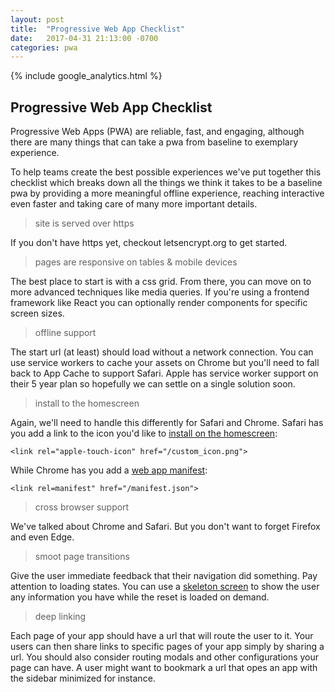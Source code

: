 ```yaml
---
layout: post
title:  "Progressive Web App Checklist"
date:   2017-04-31 21:13:00 -0700
categories: pwa
---
```

{% include google_analytics.html %}

## Progressive Web App Checklist

Progressive Web Apps (PWA) are reliable, fast, and engaging, although there are
many things that can take a pwa from baseline to exemplary experience.

To help teams create the best possible experiences we've put together this
checklist which breaks down all the things we think it takes to be a baseline
pwa by providing a more meaningful offline experience, reaching interactive even
faster and taking care of many more important details.

> site is served over https

If you don't have https yet, checkout letsencrypt.org to get started.

> pages are responsive on tables & mobile devices

The best place to start is with a css grid. From there, you can move on to more
advanced techniques like media queries. If you're using a frontend framework
like React you can optionally render components for specific screen sizes.

> offline support

The start url (at least) should load without a network connection. You can use
service workers to cache your assets on Chrome but you'll need to fall back to
App Cache to support Safari. Apple has service worker support on their 5 year
plan so hopefully we can settle on a single solution soon.

> install to the homescreen

Again, we'll need to handle this differently for Safari and Chrome. Safari has
you add a link to the icon you'd like to [install on the homescreen](https://developer.apple.com/library/content/documentation/AppleApplications/Reference/SafariWebContent/ConfiguringWebApplications/ConfiguringWebApplications.html):

```<link rel="apple-touch-icon" href="/custom_icon.png">```

While Chrome has you add a [web app manifest](https://developers.google.com/web/fundamentals/engage-and-retain/web-app-manifest/):

```<link rel=manifest" href="/manifest.json">```

> cross browser support

We've talked about Chrome and Safari. But you don't want to forget Firefox and
even Edge.

> smoot page transitions

Give the user immediate feedback that their navigation did something. Pay
attention to loading states. You can use a [skeleton screen](http://hannahatkin.com/blog/tag/skeleton-screens/)
to show the user any information you have while the reset is loaded on demand.

> deep linking

Each page of your app should have a url that will route the user to it. Your
users can then share links to specific pages of your app simply by sharing a
url. You should also consider routing modals and other configurations your page
can have. A user might want to bookmark a url that opes an app with the sidebar
minimized for instance.

